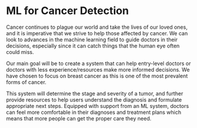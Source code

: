 # ML for Cancer Detection

Cancer continues to plague our world and take the lives of our loved ones, and it is imperative that we strive to help those affected by cancer. We can look to advances in the machine learning field to guide doctors in their decisions, especially since it can catch things that the human eye often could miss. 

Our main goal will be to create a system that can help entry-level doctors or doctors with less experience/resources make more informed decisions. We have chosen to focus on breast cancer as this is one of the most prevalent forms of cancer. 

This system will determine the stage and severity of a tumor, and further provide resources to help users understand the diagnosis and formulate appropriate next steps. Equipped with support from an ML system, doctors can feel more comfortable in their diagnoses and treatment plans which means that more people can get the proper care they need.

